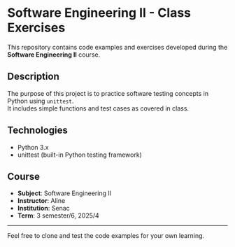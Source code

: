 # Software Engineering II - Class Exercises

This repository contains code examples and exercises developed during the **Software Engineering II** course.

## Description

The purpose of this project is to practice software testing concepts in Python using `unittest`.  
It includes simple functions and test cases as covered in class.

## Technologies

- Python 3.x
- unittest (built-in Python testing framework)

## Course

- **Subject**: Software Engineering II
- **Instructor**: Aline
- **Institution**: Senac
- **Term**: 3 semester/6, 2025/4

---

Feel free to clone and test the code examples for your own learning.
